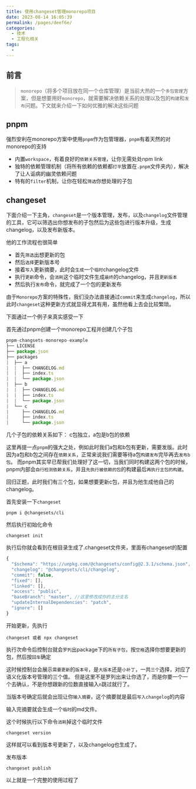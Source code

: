```yaml
---
title: 使用changeset管理monorepo项目
date: 2023-08-14 16:05:39
permalink: /pages/deef6e/
categories:
  - 技术
  - 工程化相关
tags:
  - 
---
```

## 前言
> ```monorepo```（将多个项目放在同一个仓库管理）是当前大热的一个``多包管理``方案，但是想要用好``monorepo``，就需要解决依赖关系的处理以及包的``构建``和``发布``问题。下文就来介绍一下如何优雅的解决这些问题

## pnpm
强烈安利在monorepo方案中使用``pnpm``作为包管理器，``pnpm``有着天然的对monorepo的支持

- 内置``workspace``，有着良好的``依赖关系管理``，让你无需处处npm link
- 独特的依赖管理机制（将所有依赖的依赖都``打平``放置在``.pnpm``文件夹内），解决了让人诟病的幽灵依赖问题
- 特有的``filter``机制，让你在轻松``筛选``你想处理的子包

## changeset
下面介绍一下主角，``changeset``是一个版本管理，发布，以及``changelog``文件管理的工具，它可以筛选出你想发布的子包然后为这些包进行版本升级，生成changelog，以及发布新版本。

他的工作流程也很简单
- 首先``筛选``出想更新的包
- 然后``选择``更新版本号
- 接着``写入``更新摘要，此时会``生成``一个``临时``changelog文件
- 执行``更新``命令，会``消耗``这个临时文件生成``最终``的changelog，并且``更新版本``
- 然后执行``发布``命令，就完成了一个包的更新发布

由于``Monorepo``方案的特殊性，我们没办法直接通过``commit``来生成``changelog``，所以此时``changeset``这种更新方式就显得尤其有用，虽然他看上去会比较繁琐。

下面通过一个例子来真实感受一下

首先通过pnpm创建一个monorepo工程并创建几个子包
```js
pnpm-changsets-monorepo-example
├── LICENSE
├── package.json
├── packages
|  ├── a
|  |  ├── CHANGELOG.md
|  |  ├── index.ts
|  |  └── package.json
|  ├── b
|  |  ├── CHANGELOG.md
|  |  ├── index.ts
|  |  └── package.json
|  └── c
|     ├── CHANGELOG.md
|     ├── index.ts
|     └── package.json

```
几个子包的依赖关系如下：
c包独立，a包是b包的依赖

这里再提一点``pnpm``的强大之处，例如此时我们a包和b包有更新，需要发版。此时因为a包和b包之间存在``依赖关系``，正常来说我们需要等待a包``构建发布``完毕再去``发布b包``。
而pnpm其实早已帮我们处理好了这一切，当我们同时构建这两个包的时候，pnpm内部会``自行检测依赖关系``，并且``先执行被依赖的包``的构建最后``再执行主包的构建``。

回归正题，此时我们有三个包，如果想要更新c包，并且为他生成他自己的changelog。

首先安装一下``changeset``
```shell
pnpm i @changesets/cli
```
然后执行初始化命令
```shell
changeset init
```
执行后你就会看到在根目录生成了.changeset文件夹，里面有changeset的配置
```js
{
  "$schema": "https://unpkg.com/@changesets/config@2.3.1/schema.json",
  "changelog": "@changesets/cli/changelog",
  "commit": false,
  "fixed": [],
  "linked": [],
  "access": "public",
  "baseBranch": "master", //这里修改成你的主分支名
  "updateInternalDependencies": "patch",
  "ignore": []
}

```

开始更新，先执行
```shell
changeset 或者 npx changeset
```
执行次命令后控制台就会``罗列``出package下的``所有子包``，按``空格``选择你想要更新的包，然后按``回车``确定

这时候控制台会展示``需要更新``的``版本号``，是``大版本``还是``小补丁``，一共``三个``选择，对应了语义化版本号管理的三个值。
但是这里不是罗列出来让你选了，而是你要一个一个去确认，不是你想跟新的位数直接输入``n``跳过就行了。

当版本号确定后就会出现让你``输入摘要``，这个摘要就是最后``写入changelog``的内容

输入完摘要就会生成一个``临时``的md文件。

这个时候执行以下命令``消耗``掉这个临时文件
```shell
changeset version
```
这样就可以看到版本号更新了，以及changelog也生成了。

发布版本
```shell
changeset publish
```

以上就是一个完整的使用过程了
